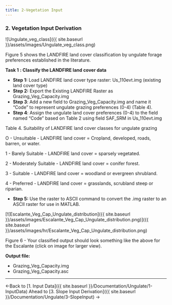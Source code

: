 ```yaml
---
title: 2-Vegetation Input
---
```


### 2. Vegetation Input Derivation

![Ungulate_veg_class]({{ site.baseurl }}/assets/images/Ungulate_veg_class.png)

Figure 5 shows the LANDFIRE land cover classification by ungulate forage preferences established in the literature.

**Task 1** **: Classify the LANDFIRE land cover data**

- **Step 1:** Load LANDFIRE land cover type raster: Us_110evt.img (existing land cover type)
- **Step 2:** Export the Existing LANDFIRE Raster as Grazing_Veg_Capacity.img
- **Step 3**: Add a new field to Grazing_Veg_Capacity.img and name it “Code” to represent ungulate grazing preferences (0-4) (Table 4).
- **Step 4**: Assign the ungulate land cover preferences (0-4) to the field named “Code” based on Table 2 using field SAF_SRM in Us_110evt.img

Table 4. Suitability of LANDFIRE land cover classes for ungulate grazing

O - Unsuitable - LANDFIRE land cover = Cropland, developed, roads, barren, or water.

1 - Barely Suitable - LANDFIRE land cover = sparsely vegetated.

2 - Moderately Suitable - LANDFIRE land cover = conifer forest.

3 - Suitable - LANDFIRE land cover = woodland or evergreen shrubland.

4 - Preferred - LANDFIRE land cover = grasslands, scrubland steep or riparian.

- **Step 5:** Use the raster to ASCII command to convert the .img raster to an ASCII raster for use in MATLAB.



[![Escalante_Veg_Cap_Ungulate_distribution]({{ site.baseurl }}/assets/images/Escalante_Veg_Cap_Ungulate_distribution.png)]({{ site.baseurl }}/assets/images/hr/Escalante_Veg_Cap_Ungulate_distribution.png)

Figure 6 - Your classified output should look something like the above for the Escalante (click on image for larger view).

**Output file:**

- Grazing_Veg_Capacity.img 
- Grazing_Veg_Capacity.asc

------

←Back to [1. Input Data]({{ site.baseurl }}/Documentation/Ungulate/1-InputData)         Ahead to [3. Slope Input Derivation]({{ site.baseurl }}/Documentation/Ungulate/3-SlopeInput) →